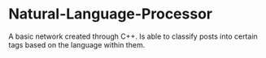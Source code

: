 # Natural-Language-Processor

A basic network created through C++. Is able to classify posts into certain tags based on the language within them. 
